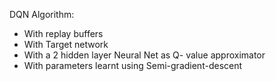 
DQN Algorithm:
  - With replay buffers
  - With Target network
  - With a 2 hidden layer Neural Net as Q- value approximator
  - With parameters learnt using Semi-gradient-descent 
 
 
  
